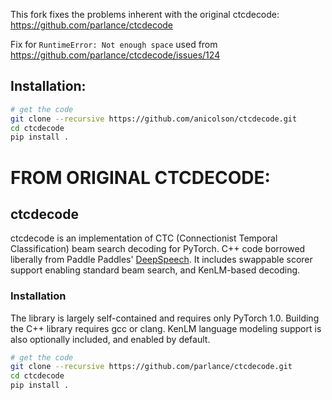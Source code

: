 This fork fixes the problems inherent with the original ctcdecode: https://github.com/parlance/ctcdecode

Fix for ```RuntimeError: Not enough space``` used from https://github.com/parlance/ctcdecode/issues/124

## Installation:

```bash
# get the code
git clone --recursive https://github.com/anicolson/ctcdecode.git
cd ctcdecode
pip install .
```

# FROM ORIGINAL CTCDECODE:

## ctcdecode

ctcdecode is an implementation of CTC (Connectionist Temporal Classification) beam search decoding for PyTorch.
C++ code borrowed liberally from Paddle Paddles' [DeepSpeech](https://github.com/PaddlePaddle/DeepSpeech).
It includes swappable scorer support enabling standard beam search, and KenLM-based decoding.

### Installation
The library is largely self-contained and requires only PyTorch 1.0. Building the C++ library requires gcc or clang. KenLM language modeling support is also optionally included, and enabled by default.

```bash
# get the code
git clone --recursive https://github.com/parlance/ctcdecode.git
cd ctcdecode
pip install .
```
